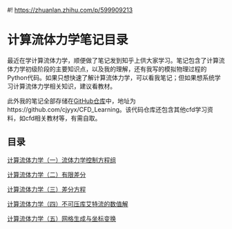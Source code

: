 #! https://zhuanlan.zhihu.com/p/599909213
# 计算流体力学笔记目录

最近在学计算流体力学，顺便做了笔记发到知乎上供大家学习。笔记包含了计算流体力学初级阶段的主要知识点，以及我的理解，还有我写的模拟物理过程的Python代码。如果只想快速了解计算流体力学，可以看我笔记；但如果想系统学习计算流体力学相关知识，建议看教材。

此外我的笔记全部存储在[GitHub仓库](https://github.com/cjyyx/CFD_Learning)中，地址为https://github.com/cjyyx/CFD_Learning。该代码仓库还包含其他cfd学习资料，如cfd相关教材等，有需自取。

## 目录

[计算流体力学（一）流体力学控制方程组](https://zhuanlan.zhihu.com/p/599269604)

[计算流体力学（二）有限差分](https://zhuanlan.zhihu.com/p/599416488)

[计算流体力学（三）差分方程](https://zhuanlan.zhihu.com/p/599619784)

[计算流体力学（四）不可压库艾特流的数值解](https://zhuanlan.zhihu.com/p/600043678)

[计算流体力学（五）网格生成与坐标变换](https://zhuanlan.zhihu.com/p/600219849)

